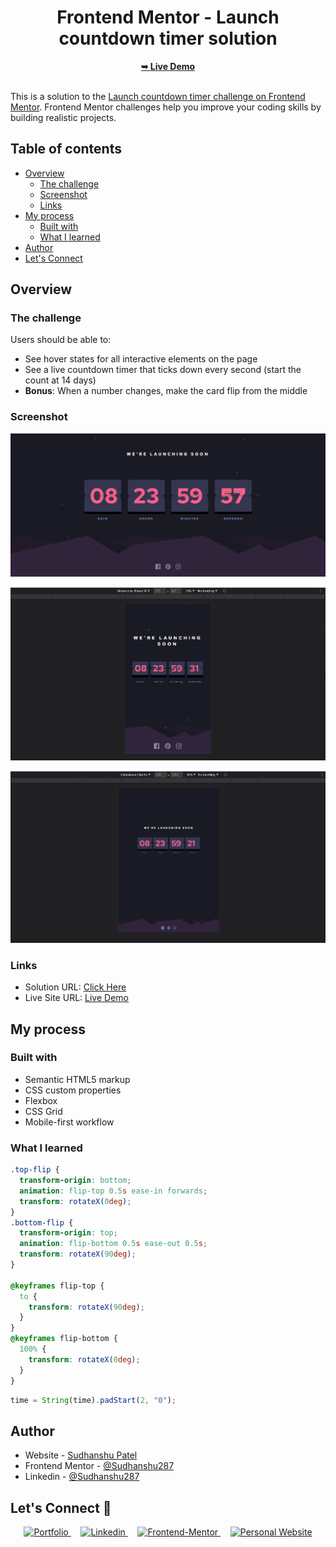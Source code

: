 <div align="center">
  <h1>Frontend Mentor - Launch countdown timer solution</h1>
  <a href="https://flip-countdown-timer-fm.vercel.app/" target="_blank"><strong>➥ Live Demo</strong></a>
</div>
<br/>

This is a solution to the [Launch countdown timer challenge on Frontend Mentor](https://www.frontendmentor.io/challenges/launch-countdown-timer-N0XkGfyz-). Frontend Mentor challenges help you improve your coding skills by building realistic projects. 

## Table of contents

- [Overview](#overview)
  - [The challenge](#the-challenge)
  - [Screenshot](#screenshot)
  - [Links](#links)
- [My process](#my-process)
  - [Built with](#built-with)
  - [What I learned](#what-i-learned)
- [Author](#author)
- [Let's Connect](#letsconnect)


## Overview

### The challenge

Users should be able to:

- See hover states for all interactive elements on the page
- See a live countdown timer that ticks down every second (start the count at 14 days)
- **Bonus**: When a number changes, make the card flip from the middle

### Screenshot

![](./image-preview/countdown-timer-desktop-preview.png)

![](./image-preview/countdown-timer-mobile-preview.png)

![](./image-preview/countdown-timer-tablet-preview.png)


### Links

- Solution URL: [Click Here](https://github.com/sudhanshu287/flipCountdownTimer-fm)
- Live Site URL: [Live Demo](https://flip-countdown-timer-fm.vercel.app/)

## My process

### Built with

- Semantic HTML5 markup
- CSS custom properties
- Flexbox
- CSS Grid
- Mobile-first workflow


### What I learned

```css
.top-flip {
  transform-origin: bottom;
  animation: flip-top 0.5s ease-in forwards;
  transform: rotateX(0deg);
}
.bottom-flip {
  transform-origin: top;
  animation: flip-bottom 0.5s ease-out 0.5s;
  transform: rotateX(90deg);
}

@keyframes flip-top {
  to {
    transform: rotateX(90deg);
  }
}
@keyframes flip-bottom {
  100% {
    transform: rotateX(0deg);
  }
}
```
```js
time = String(time).padStart(2, "0");
```


## Author

- Website - [Sudhanshu Patel](https://sudhanshupatel.vercel.app)
- Frontend Mentor - [@Sudhanshu287](https://www.frontendmentor.io/profile/sudhanshu287)
- Linkedin - [@Sudhanshu287](https://www.linkedin.com/in/sudhanshu287)



## **Let's Connect 👋**

<div align=center id="lets-connect">

  <a href="https://sudhanshupatel.vercel.app/" target="_blank">
    <img src="https://img.shields.io/badge/my_portfolio-000?style=for-the-badge&logo=ko-fi&logoColor=white" alt="Portfolio">
  </a>&nbsp;&nbsp;&nbsp;

  <a href="https://linkedin.com/in/sudhanshu287" target="_blank">
    <img src="https://img.shields.io/badge/linkedin%20Profile-%2300acee.svg?color=405DE6&style=for-the-badge&logo=linkedin&logoColor=white" alt="Linkedin">
  </a>&nbsp;&nbsp;&nbsp;

  <a href="https://www.frontendmentor.io/profile/sudhanshu287" target="_blank">
    <img src="https://img.shields.io/badge/FEM%20Profile-f8f9f8?style=for-the-badge&logo=Frontend-Mentor&logoColor=black" alt="Frontend-Mentor">
  </a> &nbsp;&nbsp;&nbsp;

  <a href="https://www.github.com/sudhanshu287/" target="_blank">
    <img src="https://img.shields.io/badge/Github%20Profile-131313?style=for-the-badge&logo=github&logoColor=white" alt="Personal Website">
  </a>

</div>